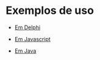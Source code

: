 # Exemplos de uso

* [Em Delphi](https://github.com/casamagalhaes/panamah-sdk-delphi/wiki/Exemplo-de-uso)

* [Em Javascript](https://github.com/casamagalhaes/panamah-sdk-javascript/wiki/Exemplo-de-uso)

* [Em Java](https://github.com/casamagalhaes/panamah-sdk-java/wiki/Exemplo-de-uso)